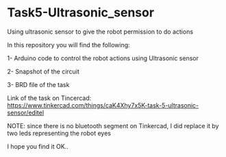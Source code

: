 # Task5-Ultrasonic_sensor
Using ultrasonic sensor to give the robot permission to do actions 


In this repository you will find the following:

1- Arduino code to control the robot actions using Ultrasonic sensor

2- Snapshot of the circuit 

3- BRD file of the task

Link of the task on Tincercad: https://www.tinkercad.com/things/caK4Xhy7x5K-task-5-ultrasonic-sensor/editel

NOTE: since there is no bluetooth segment on Tinkercad, I did replace it by two leds representing the robot eyes

I hope you find it OK..

